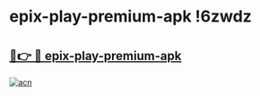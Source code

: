 # epix-play-premium-apk !6zwdz

# <h2><a href="https://k9h1x3.esa.edu.pl?title=epix-play-premium-apk&ref=6zwdz">🔗👉 🔴 epix-play-premium-apk</a></h2>

[![acn](https://github.com/user-attachments/assets/0f9c940e-d8b0-45ae-aac7-cd30a18b3e1c)](https://k9h1x3.esa.edu.pl?title=epix-play-premium-apk&ref=6zwdz)

